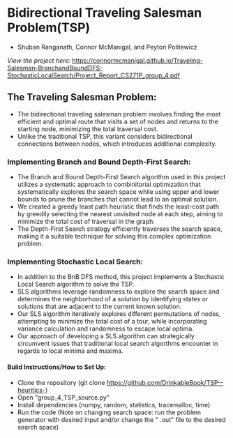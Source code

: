 # **Bidirectional Traveling Salesman Problem(TSP)**
- Shuban Ranganath, Connor McManigal, and Peyton Politewicz

*View the project here:* https://connormcmanigal.github.io/Traveling-Salesman-BranchandBoundDFS-StochasticLocalSearch/Project_Report_CS271P_group_4.pdf

## The Traveling Salesman Problem:
- The bidirectional traveling salesman problem involves finding the most efficient and optimal route that visits a set of nodes and returns to the starting node, minimizing the total traversal cost.
- Unlike the traditional TSP, this variant considers bidirectional connections between nodes, which introduces additional complexity.

### Implementing Branch and Bound Depth-First Search:
- The Branch and Bound Depth-First Search algorithm used in this project utilizes a systematic approach to combinitorial optimization that systematically explores the search space while using upper and lower bounds to prune the branches that cannot lead to an optimal solution.
- We created a greedy least path heuristic that finds the least-cost path by greedily selecting the nearest unvisited node at each step, aiming to minimize the total cost of traversal in the graph.
- The Depth-First Search strategy efficiently traverses the search space, making it a suitable technique for solving this complex optimization problem.

### Implementing Stochastic Local Search:
- In addition to the BnB DFS method, this project implements a Stochastic Local Search algorithm to solve the TSP.
- SLS algorithms leverage randomness to explore the search space and determines the neighborhood of a solution by identifying states or solutions that are adjacent to the current known solution.
- Our SLS algorithm iteratively explores different permutations of nodes, attempting to minimize the total cost of a tour, while incorporating variance calculation and randomness to escape local optima.
- Our approach of developing a SLS algorithm can strategically circumvent issues that traditional local search algorthms encounter in regards to local minima and maxima.

#### Build Instructions/How to Set Up:
- Clone the repository (git clone <https://github.com/DrinkableBook/TSP--heuritics->)
- Open "group_4_TSP_source.py"
- Install dependencies (numpy, random, statistics, tracemalloc, time)
- Run the code (Note on changing search space: run the problem generator with desired input and/or change the " .out" file to the desired search space)
